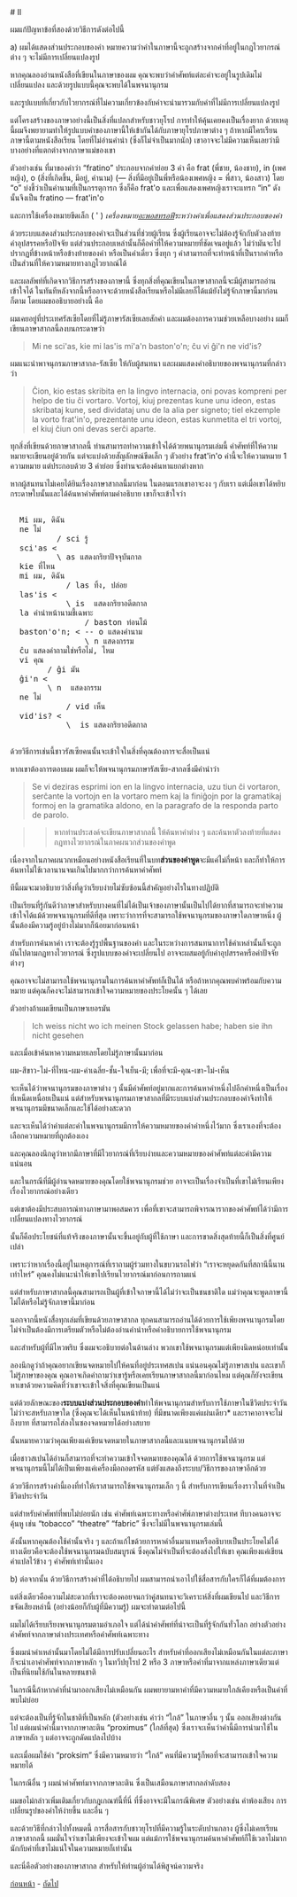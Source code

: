 <link href="markdown.css" rel="stylesheet">
# II

ผมแก้ปัญหาข้อที่สองด้วยวิธีการดังต่อไปนี้

a) ผมได้แสดงส่วนประกอบของคำ หมายความว่าคำในภาษานี้จะถูกสร้างจากคำที่อยู่ในกฎไวยากรณ์ต่าง ๆ จะไม่มีการเปลี่ยนแปลงรูป

หากคุณลองอ่านหนังสือที่เขียนในภาษาของผม คุณจะพบว่าคำศัพท์แต่ละคำจะอยู่ในรูปเดิมไม่เปลี่ยนแปลง และด้วยรูปแบบนี้คุณจะพบได้ในพจนานุกรม

และรูปแบบที่เกี่ยวกับไวยากรณ์ที่ไม่ความเกี่ยวข้องกับคำจะนำมารวมกับคำที่ไม่มีการเปลี่ยนแปลงรูป

แต่โครงสร้างของภาษาอย่างนี้เป็นสิ่งที่แปลกสำหรับชาวยุโรป การทำให้คุ้นเคยคงเป็นเรื่องยาก ด้วยเหตุนี้ผมจึงพยายามทำให้รูปแบบคำของภาษานี้ให้เข้ากันได้กับภาษายุโรปภาษาต่าง ๆ ถ้าหากมีใครเรียนภาษานี้ตามหนังสือเรียน โดยที่ไม่อ่านคำนำ (ซึ่งก็ไม่จำเป็นมากนัก) เขาอาจจะไม่มีความเห็นเลยว่ามีบางอย่างที่แตกต่างจากภาษาแม่ของเขา


ตัวอย่างเช่น ที่มาของคำว่า “fratino” ประกอบจากคำย่อย 3 คำ คือ  frat (พี่ชาย, น้องชาย), in (เพศหญิง), o (สิ่งที่เกิดขึ้น, มีอยู่, คำนาม) (— สิ่งที่มีอยู่เป็นพี่หรือน้องเพศหญิง = พี่สาว, น้องสาว) โดย “o” บ่งชี้ว่าเป็นคำนามที่เป็นกรรตุการก ซึ่งก็คือ  frat'o และเพื่อแสดงเพศหญิงเราจะแทรก “in” ดังนั้นจึงเป็น fratino — frat'in'o

และการใช้เครื่องหมายขีดเล็ก ( ' ) *เครื่องหมาย[อะพอสทรอฟี](https://th.wikipedia.org/wiki/%E0%B8%AD%E0%B8%B0%E0%B8%9E%E0%B8%AD%E0%B8%AA%E0%B8%97%E0%B8%A3%E0%B8%AD%E0%B8%9F%E0%B8%B5)ระหว่างคำเพื่อแสดงส่วนประกอบของคำ*

ด้วยระบบแสดงส่วนประกอบของคำจะเป็นส่วนที่ช่วยผู้เรียน ซึ่งผู้เรียนอาจจะไม่ต้องรู้จักกับตัวลงท้าย คำอุปสรรคหรือปัจจัย แต่ส่วนประกอบเหล่านั้นก็คือคำที่ให้ความหมายที่ชัดเจนอยู่แล้ว ไม่ว่ามันจะไปปรากฏที่ข้างหน้าหรือข้างท้ายของคำ หรือเป็นคำเดี่ยว ซึ่งทุก ๆ คำสามารถที่จะทำหน้าที่เป็นรากคำหรือเป็นส่วนที่ให้ความหมายทางกฎไวยากณ์ได้

และผลลัพท์ที่เกิดจากวิธีการสร้างของภาษานี้ ซึ่งทุกสิ่งที่คุณเขียนในภาษาสากลนี้จะมีผู้สามารถอ่านเข้าใจได้ ในทันทีหลังจากนี้หรืออาจจะด้วยหนังสือเรียนหรือไม่มีเลยก็ได้แม้ยังไม่รู้จักภาษานี้มาก่อนก็ตาม โดยผมขออธิบายอย่างนี้ คือ

ผมเคยอยู่ที่ประเทศรัสเซียโดยที่ไม่รู้ภาษารัสเซียเลยสักคำ และผมต้องการความช่วยเหลือบางอย่าง ผมก็เขียนภาษาสากลนี้ลงบนกระดาษว่า

> Mi ne sci'as, kie mi las'is mi'a'n baston'o'n; ĉu vi ĝi'n ne vid'is?

ผมแนะนำพาจนุกรมภาษาสากล-รัสเซีย ให้กับผู้สนทนา และผมแสดงคำอธิบายของพจนานุกรมที่กล่าวว่า

> Ĉion, kio estas skribita en la lingvo internacia, oni povas kompreni per helpo de tiu ĉi vortaro. Vortoj, kiuj prezentas kune unu ideon, estas skribataj kune, sed dividataj unu de la alia per signeto; tiel ekzemple la vorto frat'in'o, prezentante unu ideon, estas kunmetita el tri vortoj, el kiuj ĉiun oni devas serĉi aparte.

ทุกสิ่งที่เขียนด้วยภาษาสากลนี้ ท่านสามารถทำความเข้าใจได้ด้วยพนานุกรมเล่มนี้ คำศัพท์ที่ให้ความหมายจะเขียนอยู่ด้วยกัน แต่จะแบ่งด้วยสัญลักษณ์ขีดเล็ก ๆ ตัวอย่าง   frat'in'o  คำนี้จะให้ความหมาย  1 ความหมาย แต่ประกอบด้วย 3 คำย่อย ซึ่งท่านจะต้องค้นหาแยกต่างหาก

หากผู้สนทนาไม่เคยได้ยินเรื่องภาษาสากลนี้มาก่อน ในตอนแรกเขาอาจะงง ๆ กับเรา แต่เมื่อเขาได้หยิบกระดาษใบนั้นและได้ค้นหาคำศัพท์ตามคำอธิบาย เขาก็จะเข้าใจว่า

  <pre>

  Mi ผม, ดิฉัน
  ne ไม่
          / sci รู้
  sci'as <
          \ as แสดงกริยาปัจจุบันกาล
  kie ที่ไหน
  mi ผม, ดิฉัน
        	/ las ทิ้ง, ปล่อย
  las'is <
        	\ is  แสดงกริยาอดีตกาล
  la คำนำหน้านามชี้เฉพาะ
                / baston ท่อนไม้
  baston'o'n; < -- o แสดงคำนาม
                \ n แสดงกรรม
  ĉu แสดงคำถามใช่หรือไม่, ไหม
  vi คุณ
        / ĝi มัน
  ĝi'n <
        \ n  แสดงกรรม
  ne ไม่
            / vid เห็น
  vid'is? <
            \  is แสดงกริยาอดีตกาล
  </pre>



ด้วยวิธีการเช่นนี้ชาวรัสเซียคนนั้นจะเข้าใจในสิ่งที่คุณต้องการจะสื่อเป็นแน่

หากเขาต้องการตอบผม ผมก็จะให้พจนานุกรมภาษารัสเซีย-สากลซึ่งมีคำนำว่า

> Se vi deziras esprimi ion en la lingvo internacia, uzu tiun ĉi vortaron, serĉante la vortojn en la vortaro mem kaj la finiĝojn por la gramatikaj formoj en la gramatika aldono, en la paragrafo de la responda parto de parolo.

>> หากท่านประสงค์จะเขียนภาษาสากลนี้ ให้ค้นหาคำต่าง ๆ และค้นหาตัวลงท้ายที่แสดงกฎทางไวยากรณ์ในภาคผนวกส่วนของคำพูด

เนื่องจากในภาคผนวกเหมือนอย่างหนังสือเรียนที่ในบท**ส่วนของคำพูด**จะมีแค่ไม่กี่หน้า และก็ทำให้การค้นหาไม่ใช้เวลานานจนเกินไปมากกว่าการค้นหาคำศัพท์

ทีนี้ผมจะมาอธิบายว่าสิ่งที่ดูว่าเรียบง่ายไม่ซับซ้อนนี้สำคัญอย่างไรในทางปฏิบัติ

เป็นเรียนที่รู้กันดีว่าภาษาสำหรับบางคนที่ไม่ได้เป็นเจ้าของภาษานั้นเป็นไปได้ยากที่สามารถจะทำความเข้าใจได้แม้ด้วยพจนานุกรมที่ดีที่สุด เพราะว่าการที่จะสามารถใช้พจนานุกรมของภาษาใดภาษาหนึ่ง ผู้นั้นต้องมีความรู้อยู่บ้างไม่มากก็น้อยมาก่อนหน้า

สำหรับการค้นหาคำ เราจะต้องรู้รูปพื้นฐานของคำ และในระหว่างการสนทนาการใช้คำเหล่านั้นก็จะถูกผันไปตามกฎทางไวยากรณ์ ซึ่งรูปแบบของคำจะเปลี่ยนไป อาจจะผสมอยู้กับคำอุปสรรคหรือคำปัจจัยต่างๆ

คุณอาจจะไม่สามารถใช้พจนานุกรมในการค้นหาคำศัพท์ก็เป็นได้ หรือถ้าหากคุณพบคำพร้อมกับความหมาย แต่คุณก็คงจะไม่สามารถเข้าใจความหมายของประโยคนั้น ๆ ได้เลย

ตัวอย่างถ้าผมเขียนเป็นภาษาเยอรมัน

> Ich weiss nicht wo ich meinen Stock gelassen habe; haben sie ihn nicht gesehen

และเมื่อเข้าค้นหาความหมายเลยโดยไม่รู้ภาษานั้นมาก่อน

ผม-สีขาว-ไม่-ที่ไหน-ผม-ค่าเฉลี่ย-ชั้น-ใจเย็น-มี; เพื่อที่จะมี-คุณ-เขา-ไม่-เห็น

จะเห็นได้ว่าพจนานุกรมของภาษาต่าง ๆ นั้นมีคำศัพท์อยู่มากและการค้นหาคำหนึ่งไปอีกคำหนึ่งเป็นเรื่องที่เหน็ดเหนื่อยเป็นแน่  แต่สำหรับพจนานุกรมภาษาสากลที่มีระบบแบ่งส่วนประกอบของคำจึงทำให้พจนานุกรมมีขนาดเล็กและใช้ได้อย่างสะดวก

และจะเห็นได้ว่าคำแต่ละคำในพจนานุกรมมีการให้ความหมายของคำคำหนึ่งไว้มาก ซึ่งเราเองที่จะต้องเลือกความหมายที่ถูกต้องเอง

และคุณลองนึกดูว่าหากมีภาษาที่มีไวยากรณ์ที่เรียบง่ายและความหมายของคำศัพท์แต่ละคำมีความแน่นอน

และในกรณีที่มีผู้อ่านจดหมายของคุณโดยใช้พจนานุกรมช่วย อาจจะเป็นเรื่องจำเป็นที่เขาไม่เรียนเพียงเรื่องไวยากรณ์อย่างเดียว

แต่เขาต้องมีประสบการณ์ทางภาษามาพอสมควร เพื่อที่เขาจะสามารถพิจารณารากของคำศัพท์ได้ว่ามีการเปลี่ยนแปลงทางไวยากรณ์

นั้นก็คือประโยชน์ที่แท้จริงของภาษานั้นจะขึ้นอยู่กับผู้ที่ใช้ภาษา และการขาดสิ่งสุดท้ายนี้ก็เป็นสิ่งที่ศูนย์เปล่า

เพราะว่าหากเรื่องนี้อยู่ในเหตุการณ์ที่เราถามผู้ร่วมทางในขบวนรถไฟว่า “เราจะหยุดดกันที่สถานีนี้นานเท่าไหร่” คุณคงไม่แนะนำให้เขาไปเรียนไวยากรณ์มาก่อนการถามแน่

แต่สำหรับภาษาสากลนี้คุณสามารถเป็นผู้ที่เข้าใจภาษานี้ได้ไม่ว่าจะเป็นชนชาติใด แม่ว่าคุณจะพูดภาษานี้ไม่ได้หรือไม่รู้จักภาษานี้มาก่อน

นอกจากนี้หนังสื่อทุกเล่มที่เขียนด้วยภาษาสากล ทุกคนสามารถอ่านได้ด้วยการใช้เพียงพจนานุกรมโดยไม่จำเป็นต้องมีการเตรียมตัวหรือไม่ต้องอ่านคำนำหรือคำอธิบายการใช้พจนานุกรม

และสำหรับผู้ที่มีไหวพริบ  ซึ่งผมจะอธิบายต่อในด้านล่าง พวกเขาใช้พจนานุกรมแต่เพียงนิดหน่อยเท่านั้น

ลองนึกดูว่าถ้าคุณอยากเขียนจดหมายไปให้คนที่อยู่ประเทศสเปน แน่นอนคุณไม่รู้ภาษาสเปน และเขาก็ไม่รู้ภาษาของคุณ คุณอาจเกิดคำถามว่าเขารู้หรือเคยเรียนภาษาสากลนี้มาก่อนไหม แต่คุณก็ยังจะเขียนหาเขาด้วยความคิดที่ว่าเขาจะเข้าใจสิ่งที่คุณเขียนเป็นแน่

แต่ด้วยลักษณะของ**ระบบแบ่งส่วนประกอบของคำ**ทำให้พจนานุกรมสำหรับการใช้ภาษาในชีวิตประจำวันไม่ว่าจะสหรับภาษาใด (ซึ่งคุณจะได้เห็นในหน้าท้าย) ที่มีขนาดเพียงแค่แผ่นเดียว* และราคาอาจจะไม่ถึงบาท ที่สามารถใส่ลงในซองจดหมายได้อย่างสบาย

นั้นหมายความว่าคุณเพียงแค่เขียนจดหมายในภาษาสากลนี้และแนบพจนานุกรมไปด้วย

เมื่อชาวสเปนได้อ่านก็สามารถที่จะทำความเข้าใจจดหมายของคุณได้ ด้วยการใช้พจนานุกรม แต่พจนานุกรมนี้ไม่ได้เป็นเพียงแค่เครื่องมือถอดรหัส แต่ยังแสดงถึงระบบ/วิธีการของภาษาอีกด้วย

ด้วยวิธีการสร้างคำนี้เองที่ทำให้เราสามารถใช้พจนานุกรมเล็ก ๆ นี้ สำหรับการเขียนเรื่องราวในที่จำเป็นชีวิตประจำวัน

แต่สำหรับคำศัพท์ที่พบไม่บ่อยนัก เช่น คำศัพท์เฉพาะทางหรือคำศัพ์ภาษาต่างประเทศ ทีบางคนอาจจะคุ้นหู เช่น “tobacco”  “theatre” “fabric” ซึ่งจะไม่มีในพจนานุกรมเล่มนี้

ดังนั้นหากคุณต้องใช้คำนั้นจริง ๆ และถ้าแก้ไขด้วยการหาคำอื่นมาแทนหรืออธิบายเป็นประโยคไม่ได้ ทางเดียวคือจะต้องใช้พจนานุกรมฉบับสมบูรณ์ ซึ่งคุณไม่จำเป็นที่จะต้องส่งไปให้เขา คุณเพียงแค่เขียนคำแปลไว้ข้าง ๆ คำศัพท์เท่านั้นเอง

b) ต่อจากนั้น ด้วยวิธีการสร้างคำที่ได้อธิบายไป ผมสามารถนำเอาไปใช้สื่อสารกับใครก็ได้ที่ผมต้องการ

แต่สิ่งเดียวคือความไม่สะดวกที่เราจะต้องคอยจนกว่าคู่สนทนาจะวิเคราะห์สิ่งที่ผมเขียนไป และวิธีการขจัดเสียงหล่านี้ (อย่างน้อยก็กับผู้ที่มีความรู้) ผมจะทำตามต่อไปนี้

ผมไม่ได้เรียบเรียงพจนานุกรมตามอำเภอใจ แต่ได้นำคำศัพท์ที่น่าจะเป็นที่รู้จักกันทั่วโลก อย่างตัวอย่างคำศัพท์จากภาษาต่างประเทศหรือคำศัพท์เฉพาะทาง

ซึ่งผมนำคำเหล่านั้นมาโดยไม่ได้มีการปรับเปลี่ยนอะไร สำหรับคำที่ออกเสียงไม่เหมือนกันในแต่ละภาษา ก็จะนำเอาคำศัพท์จากภาษาหลัก ๆ ในทวีปยุโรป 2 หรือ 3 ภาษาหรือคำที่มาจากแหล่งภาษาเดียวแต่เป็นที่นิยมใช้กันในหลายชนชาติ

ในกรณีนี้ถ้าหากคำที่นำมาออกเสียงไม่เหมือนกัน ผมพยายามหาคำที่มีความหมายใกล้เคียงหรือเป็นคำที่พบไม่บ่อย

แต่จะต้องเป็นที่รู้จักในชาติที่เป็นหลัก (ตัวอย่างเช่น คำว่า “ใกล้” ในภาษาอื่น ๆ นั้น ออกเสียงต่างกันไป แต่ผมนำคำนี้มาจากภาษาละติน “proximus” (ใกล้ที่สุด) ซึ่งเราจะเห็นว่าคำนี้มีการนำมาใช้ในภาษาหลัก ๆ แต่อาจจะถูกดัดแปลงไปบ้าง

และเมื่อผมใช้คำ “proksim” ซึ่งมีความหมายว่า “ใกล้” คนที่มีความรู้ก็พอที่จะสามารถเข้าใจความหมายได้

ในกรณีอื่น ๆ ผมนำคำศัพท์มาจากภาษาละติน ซึ่งเป็นเสมือนภาษาสากลลำดับสอง

ผมขอไม่กล่าวเพิ่มเติมเกี่ยวกับกฎเกณฑ์นี้ที่นี่ ที่ซึ่งอาจจะมีในกรณีพิเศษ ตัวอย่างเช่น คำพ้องเสียง การเปลี่ยนรูปของคำให้ง่ายขึ้น และอื่น ๆ

และด้วยวิธีที่กล่าวไปทั้งหมดนี้ การสื่อสารกับชาวยุโรปที่มีความรู้ในระดับปานกลาง ผู้ซึ่งไม่เคยเรียนภาษาสากลนี้ ผมมั่นใจว่าเขาไม่เพียงจะเข้าใจผม แต่แม้การใช้พจนานุกรมค้นหาคำศัพท์ก็ใช้เวลาไม่มากนักกับคำที่เขาไม่แน่ใจในความหมายก็เท่านั้น

และนี่คือตัวอย่างของภาษาสากล สำหรับให้ท่านผู้อ่านได้พิสูจน์ความจริง

[ก่อนหน้า](./4) - [ถัดไป](./6)

